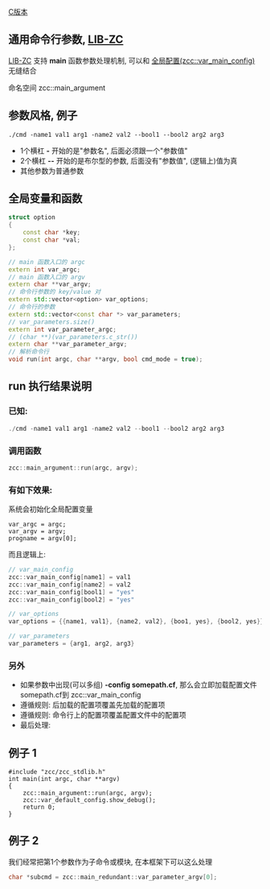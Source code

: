 <A name="readme_md" id="readme_md"></A>

[C版本](./main_argument.md)

## 通用命令行参数, [LIB-ZC](https://gitee.com/linuxmail/lib-zc#readme_md)

[LIB-ZC](https://gitee.com/linuxmail/lib-zc#readme_md) 支持 **main** 函数参数处理机制,
可以和 [全局配置(zcc::var_main_config)](./config_cpp.md) 无缝结合

命名空间 zcc::main_argument

## 参数风格, 例子

```
./cmd -name1 val1 arg1 -name2 val2 --bool1 --bool2 arg2 arg3
```

* 1个横杠 **-** 开始的是"参数名", 后面必须跟一个"参数值"
* 2个横杠 **--** 开始的是布尔型的参数, 后面没有"参数值", (逻辑上)值为真
* 其他参数为普通参数

## 全局变量和函数

```c++
struct option
{
    const char *key;
    const char *val;
};

// main 函数入口的 argc
extern int var_argc;
// main 函数入口的 argv
extern char **var_argv;
// 命令行参数的 key/value 对
extern std::vector<option> var_options;
// 命令行的参数
extern std::vector<const char *> var_parameters;
// var_parameters.size()
extern int var_parameter_argc;
// (char **)(var_parameters.c_str())
extern char **var_parameter_argv;
// 解析命令行
void run(int argc, char **argv, bool cmd_mode = true);
```

## run 执行结果说明

### 已知:

```c++
./cmd -name1 val1 arg1 -name2 val2 --bool1 --bool2 arg2 arg3
```

### 调用函数

```c++
zcc::main_argument::run(argc, argv);
```
### 有如下效果:

系统会初始化全局配置变量

```
var_argc = argc;
var_argv = argv;
progname = argv[0];
```
而且逻辑上:

```c++
// var_main_config
zcc::var_main_config[name1] = val1
zcc::var_main_config[name2] = val2
zcc::var_main_config[bool1] = "yes"
zcc::var_main_config[bool2] = "yes"

// var_options
var_options = {{name1, val1}, {name2, val2}, {boo1, yes}, {bool2, yes}}

// var_parameters
var_parameters = {arg1, arg2, arg3}
```
### 另外

* 如果参数中出现(可以多组) **-config somepath.cf**, 那么会立即加载配置文件somepath.cf到 zcc::var_main_config
* 遵循规则: 后加载的配置项覆盖先加载的配置项
* 遵循规则: 命令行上的配置项覆盖配置文件中的配置项
* 最后处理:

## 例子 1

```
#include "zcc/zcc_stdlib.h"
int main(int argc, char **argv)
{
    zcc::main_argument::run(argc, argv); 
    zcc::var_default_config.show_debug();
    return 0;
}
```

## 例子 2

我们经常把第1个参数作为子命令或模块, 在本框架下可以这么处理

```c++
char *subcmd = zcc::main_redundant::var_parameter_argv[0];
```

